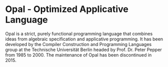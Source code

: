# Opal - Optimized Applicative Language

Opal is a strict, purely functional programming language that combines ideas from algebraic specification and applicative programming. It has been developed by the Compiler Construction and Programming Languages group at the Technische Universität Berlin headed by Prof. Dr. Peter Pepper from 1985 to 2000. The maintenance of Opal has been discontinued in 2015.
